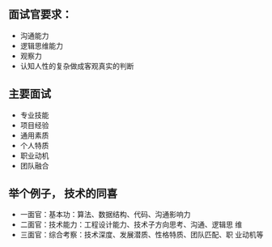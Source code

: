 
## 面试官要求：

- 沟通能力
- 逻辑思维能力
- 观察力
- 认知人性的复杂做成客观真实的判断

## 主要面试
- 专业技能
- 项目经验
- 通用素质
- 个人特质
- 职业动机
- 团队融合

## 举个例子， 技术的同喜
- 一面官：基本功：算法、数据结构、代码、沟通影响力
- 二面官：技术能力：工程设计能力、技术子方向思考、沟通、逻辑思
维
- 三面官：综合考察：技术深度、发展潜质、性格特质、团队匹配、职
业动机等
